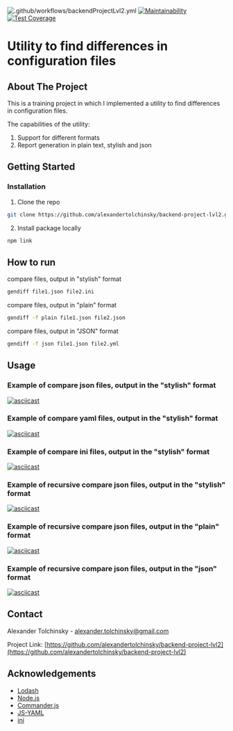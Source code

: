![.github/workflows/backendProjectLvl2.yml](https://github.com/alexandertolchinsky/backend-project-lvl2/workflows/.github/workflows/backendProjectLvl2.yml/badge.svg?event=push)
[![Maintainability](https://api.codeclimate.com/v1/badges/36760a57970be6fd2dd2/maintainability)](https://codeclimate.com/github/alexandertolchinsky/backend-project-lvl2/maintainability)
[![Test Coverage](https://api.codeclimate.com/v1/badges/36760a57970be6fd2dd2/test_coverage)](https://codeclimate.com/github/alexandertolchinsky/backend-project-lvl2/test_coverage)
# Utility to find differences in configuration files
## About The Project
This is a training project in which I implemented a utility to find differences in configuration files.

The capabilities of the utility:
1) Support for different formats
2) Report generation in plain text, stylish and json 

## Getting Started
### Installation
1. Clone the repo
```sh 
git clone https://github.com/alexandertolchinsky/backend-project-lvl2.git
```
2. Install package locally
```sh
npm link
```
## How to run
compare files, output  in "stylish" format 
```sh 
gendiff file1.json file2.ini
```
compare files, output  in "plain" format 
```sh 
gendiff -f plain file1.json file2.json
```
compare files, output  in "JSON" format 
```sh 
gendiff -f json file1.json file2.yml
```

## Usage
### Example of compare json files, output in the "stylish" format
[![asciicast](https://asciinema.org/a/C4NmK3wCU8BYnpcS1U7fa96MF.svg)](https://asciinema.org/a/C4NmK3wCU8BYnpcS1U7fa96MF)

### Example of compare yaml files, output in the "stylish" format
[![asciicast](https://asciinema.org/a/Nlx1ihdpqDBSJA5qzMa5IydrX.svg)](https://asciinema.org/a/Nlx1ihdpqDBSJA5qzMa5IydrX)

### Example of compare ini files, output in the "stylish" format
[![asciicast](https://asciinema.org/a/jtpOnHBe306U0rzCO65tlsiB4.svg)](https://asciinema.org/a/jtpOnHBe306U0rzCO65tlsiB4)

### Example of recursive compare json files, output in the "stylish" format
[![asciicast](https://asciinema.org/a/MrAUYZ1vic3vzheSmElFEozxS.svg)](https://asciinema.org/a/MrAUYZ1vic3vzheSmElFEozxS)

### Example of recursive compare json files, output in the "plain" format
[![asciicast](https://asciinema.org/a/cpumtV5L6JxFxdPAoahIf4BtA.svg)](https://asciinema.org/a/cpumtV5L6JxFxdPAoahIf4BtA)

### Example of recursive compare json files, output in the "json" format
[![asciicast](https://asciinema.org/a/OgTu5sKzapnzm5d5hJpw6XRhr.svg)](https://asciinema.org/a/OgTu5sKzapnzm5d5hJpw6XRhr)

## Contact
Alexander Tolchinsky - alexander.tolchinsky@gmail.com

Project Link: [https://github.com/alexandertolchinsky/backend-project-lvl2](https://github.com/alexandertolchinsky/backend-project-lvl2)
## Acknowledgements
* [Lodash](https://lodash.com)
* [Node.js](https://nodejs.org)
* [Commander.js](https://github.com/tj/commander.js)
* [JS-YAML](https://github.com/nodeca/js-yaml)
* [ini](https://github.com/npm/ini)








